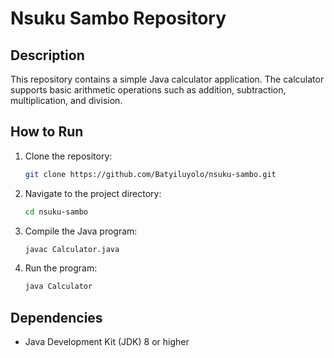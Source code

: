 # Nsuku Sambo Repository

## Description
This repository contains a simple Java calculator application. The calculator supports basic arithmetic operations such as addition, subtraction, multiplication, and division.

## How to Run
1. Clone the repository:
   ```bash
   git clone https://github.com/Batyiluyolo/nsuku-sambo.git
   ```
2. Navigate to the project directory:
   ```bash
   cd nsuku-sambo
   ```
3. Compile the Java program:
   ```bash
   javac Calculator.java
   ```
4. Run the program:
   ```bash
   java Calculator
   ```

## Dependencies
- Java Development Kit (JDK) 8 or higher

